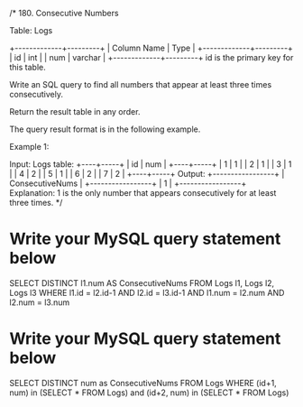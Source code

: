 /*
180. Consecutive Numbers

Table: Logs

+-------------+---------+
| Column Name | Type    |
+-------------+---------+
| id          | int     |
| num         | varchar |
+-------------+---------+
id is the primary key for this table.
 

Write an SQL query to find all numbers that appear at least three times consecutively.

Return the result table in any order.

The query result format is in the following example.

 

Example 1:

Input: 
Logs table:
+----+-----+
| id | num |
+----+-----+
| 1  | 1   |
| 2  | 1   |
| 3  | 1   |
| 4  | 2   |
| 5  | 1   |
| 6  | 2   |
| 7  | 2   |
+----+-----+
Output: 
+-----------------+
| ConsecutiveNums |
+-----------------+
| 1               |
+-----------------+
Explanation: 1 is the only number that appears consecutively for at least three times.
*/

# Write your MySQL query statement below
SELECT DISTINCT l1.num AS ConsecutiveNums FROM Logs l1, Logs l2, Logs l3 WHERE l1.id = l2.id-1 AND l2.id = l3.id-1 AND l1.num = l2.num AND l2.num = l3.num

# Write your MySQL query statement below
SELECT DISTINCT num as ConsecutiveNums FROM Logs WHERE (id+1, num) in (SELECT * FROM Logs) and (id+2, num) in (SELECT * FROM Logs)

